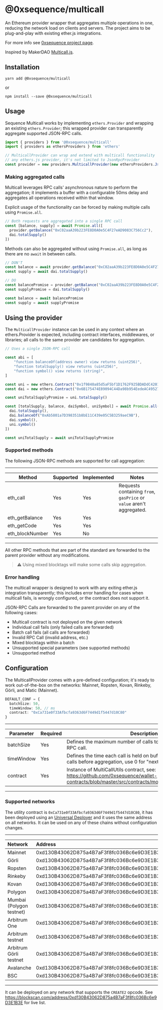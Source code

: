 @0xsequence/multicall
=====================

An Ethereum provider wrapper that aggregates multiple operations in one, reducing the network load
on clients and servers. The project aims to be plug-and-play with existing ether.js integrations.

For more info see [0xsequence project page](https://github.com/0xsequence/sequence.js).

Inspired by MakerDAO [Multicall.js](https://github.com/makerdao/multicall.js).

## Installation

`yarn add @0xsequence/multicall`

or

`npm install --save @0xsequence/multicall`

## Usage

Sequence Multicall works by implementing `ethers.Provider` and wrapping an existing `ethers.Provider`; this
wrapped provider can transparently aggregate supported JSON-RPC calls.

```ts
import { providers } from '@0xsequence/multicall'
import { providers as ethersProviders } from 'ethers'

// MulticallProvider can wrap and extend with multicall functionality
// any ethers.js provider, it's not limited to JsonRpcProvider
const provider = new providers.MulticallProvider(new ethersProviders.JsonRpcProvider("https://cloudflare-eth.com/"))
```

### Making aggregated calls

Multicall leverages RPC calls' asynchronous nature to perform the aggregation; it implements a buffer
with a configurable 50ms delay and aggregates all operations received within that window.

Explicit usage of the functionality can be forced by making multiple calls using `Promise.all`.

```ts
// Both requests are aggregated into a single RPC call
const [balance, supply] = await Promise.all([
  provider.getBalance("0xC02aaA39b223FE8D0A0e5C4F27eAD9083C756Cc2"),
  dai.totalSupply()
])
```

Methods can also be aggregated without using `Promise.all`, as long as there are no `await` in between calls.

```ts
// DON'T
const balance = await provider.getBalance("0xC02aaA39b223FE8D0A0e5C4F27eAD9083C756Cc2")
const supply = await dai.totalSupply()

// DO
const balancePromise = provider.getBalance("0xC02aaA39b223FE8D0A0e5C4F27eAD9083C756Cc2")
const supplyPromise = dai.totalSupply()

const balance = await balancePromise
const supply = await supplyPromise
```

## Using the provider

The `MulticallProvider` instance can be used in any context where an ethers.Provider is expected, including
contract interfaces, middlewares, or libraries; all calls to the same provider are candidates for aggregation.

```ts
// Uses a single JSON-RPC call

const abi = [
    "function balanceOf(address owner) view returns (uint256)",
    "function totalSupply() view returns (uint256)",
    "function symbol() view returns (string)",
]

const uni = new ethers.Contract("0x1f9840a85d5aF5bf1D1762F925BDADdC4201F984", abi, provider)
const dai = new ethers.Contract("0x6B175474E89094C44Da98b954EedeAC495271d0F", abi, provider)

const uniTotalSupplyPromise = uni.totalSupply()

const [totalSupply, balance, daiSymbol, uniSymbol] = await Promise.all([
  dai.totalSupply(),
  dai.balanceOf("0xAb5801a7D398351b8bE11C439e05C5B3259aeC9B"),
  dai.symbol(),
  uni.symbol()
])

const uniTotalSupply = await uniTotalSupplyPromise
```


### Supported methods

The following JSON-RPC methods are supported for call aggregation:

--------------------------------------------------------------------------------------------------------------------
| Method          | Supported | Implemented | Notes                                                                |
|-----------------|-----------|-------------|----------------------------------------------------------------------|
| eth_call        | Yes       | Yes         | Requests containing `from`, `gasPrice` or `value` aren't aggregated. |
| eth_getBalance  | Yes       | Yes         |                                                                      |
| eth_getCode     | Yes       | Yes         |                                                                      |
| eth_blockNumber | Yes       | No          |                                                                      |
--------------------------------------------------------------------------------------------------------------------

All other RPC methods that are part of the standard are forwarded to the parent provider without any modifications.

> ⚠️ Using mixed blocktags will make some calls skip aggregation.


### Error handling

The multicall wrapper is designed to work with any exiting ether.js integration transparently; this includes error
handling for cases when multicall fails, is wrongly configured, or the contract does not support it.

JSON-RPC Calls are forwarded to the parent provider on any of the following cases:
- Multicall contract is not deployed on the given network
- Individual call fails (only failed calls are forwarded)
- Batch call fails (all calls are forwarded)
- Invalid RPC Call (invalid address, etc.)
- Mixed blocktags within a batch
- Unsupported special parameters (see supported methods)
- Unsupported method


## Configuration

The MulticallProvider comes with a pre-defined configuration; it's ready to work out-of-the-box on
the networks: Mainnet, Ropsten, Kovan, Rinkeby, Görli, and Matic (Mainnet).

```ts
DEFAULT_CONF = {
  batchSize: 50,
  timeWindow: 50, // ms
  contract: "0xCa731e0f33Afbcfa9363d6F7449d1f5447d10C80"
}
```
--------------------------------------------------------------------------------------------------------------------------------------------------------------------------------
| Parameter  | Required | Description                                                                                                                                          |
|------------|----------|------------------------------------------------------------------------------------------------------------------------------------------------------|
| batchSize  | Yes      | Defines the maximum number of calls to batch into a single JSON-RPC call.                                                                            |
| timeWindow | Yes      | Defines the time each call is held on buffer waiting for subsequent calls before aggregation, use 0 for "next js tick".                              |
| contract   | Yes      | Instance of MultiCallUtils contract, see: https://github.com/0xsequence/wallet-contracts/blob/master/src/contracts/modules/utils/MultiCallUtils.sol  |
--------------------------------------------------------------------------------------------------------------------------------------------------------------------------------


### Supported networks

The utility contract is `0xCa731e0f33Afbcfa9363d6F7449d1f5447d10C80`, it has been deployed using
an [Universal Deployer](https://gist.github.com/Agusx1211/de05dabf918d448d315aa018e2572031) and it uses the same address on all networks. It can be used on any of these chains without configuration changes.

------------------------------------------------------------------------------------
| Network                  | Address                                    | Deployed |
|:-------------------------|:-------------------------------------------|:---------|
| Mainnet                  | 0xd130B43062D875a4B7aF3f8fc036Bc6e9D3E1B3E | Yes      |
| Görli                    | 0xd130B43062D875a4B7aF3f8fc036Bc6e9D3E1B3E | Yes      |
| Ropsten                  | 0xd130B43062D875a4B7aF3f8fc036Bc6e9D3E1B3E | Yes      |
| Rinkeby                  | 0xd130B43062D875a4B7aF3f8fc036Bc6e9D3E1B3E | Yes      |
| Kovan                    | 0xd130B43062D875a4B7aF3f8fc036Bc6e9D3E1B3E | Yes      |
| Polygon                  | 0xd130B43062D875a4B7aF3f8fc036Bc6e9D3E1B3E | Yes      |
| Mumbai (Polygon testnet) | 0xd130B43062D875a4B7aF3f8fc036Bc6e9D3E1B3E | Yes      |
| Arbitrum One             | 0xd130B43062D875a4B7aF3f8fc036Bc6e9D3E1B3E | Yes      |
| Arbitrum testnet         | 0xd130B43062D875a4B7aF3f8fc036Bc6e9D3E1B3E | Yes      |
| Arbitrum Görli testnet   | 0xd130B43062D875a4B7aF3f8fc036Bc6e9D3E1B3E | Yes      |
| Avalanche                | 0xd130B43062D875a4B7aF3f8fc036Bc6e9D3E1B3E | Yes      |
| BSC                      | 0xd130B43062D875a4B7aF3f8fc036Bc6e9D3E1B3E | Yes      |
------------------------------------------------------------------------------------

It can be deployed on any network that supports the `CREATE2` opcode. See https://blockscan.com/address/0xd130B43062D875a4B7aF3f8fc036Bc6e9D3E1B3E for live list.
